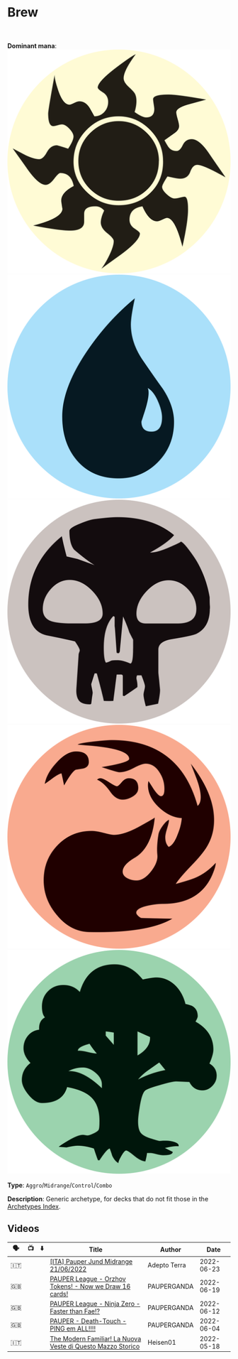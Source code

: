 <!-- This page is automatically generated by Myr: do not update it manually. -->
<!-- Changes directly applied here will be lost. -->
<!-- If you plan to update this page, please update the template at https://github.com/Pauperformance/pauperformance-bot -->
<!-- Templates can be found under pauperformance-bot/resources/templates/ -->
# Brew
<br/>


**Dominant mana**: <img src="../resources/images/mana/W.png" class="dominant-mana-icon"/> <img src="../resources/images/mana/U.png" class="dominant-mana-icon"/> <img src="../resources/images/mana/B.png" class="dominant-mana-icon"/> <img src="../resources/images/mana/R.png" class="dominant-mana-icon"/> <img src="../resources/images/mana/G.png" class="dominant-mana-icon"/>

**Type**: `Aggro`/`Midrange`/`Control`/`Combo`

**Description**: 
Generic archetype, for decks that do not fit those in the [Archetypes Index](../../pages/archetypes_index.html).










## **Videos**

| 🗣️ | 📺 | ⬇️ | Title | Author | Date |
| -- | -- | -- | ---- | ------ | ---- |
| 🇮🇹 | <i class="fa-brands fa-youtube"></i> |  | <a href="https://www.youtube.com/watch?v=hbtr6Cgc9aw" target="_blank">[ITA] Pauper Jund Midrange 21/06/2022</a> | Adepto Terra | 2022-06-23   |
| 🇬🇧 | <i class="fa-brands fa-youtube"></i> |  | <a href="https://www.youtube.com/watch?v=V5oAu4HmPR0" target="_blank">PAUPER League - Orzhov Tokens! - Now we Draw 16 cards!</a> | PAUPERGANDA | 2022-06-19   |
| 🇬🇧 | <i class="fa-brands fa-youtube"></i> |  | <a href="https://www.youtube.com/watch?v=IUdql-h-A78" target="_blank">PAUPER League - Ninja Zero - Faster than Fae!?</a> | PAUPERGANDA | 2022-06-12   |
| 🇬🇧 | <i class="fa-brands fa-youtube"></i> |  | <a href="https://www.youtube.com/watch?v=7-4CYBFrS3c" target="_blank">PAUPER - Death-Touch - PING em ALL!!!!</a> | PAUPERGANDA | 2022-06-04   |
| 🇮🇹 | <i class="fa-brands fa-youtube"></i> |  | <a href="https://www.youtube.com/watch?v=nLoNjyeMqAo" target="_blank">The Modern Familiar! La Nuova Veste di Questo Mazzo Storico</a> | Heisen01 | 2022-05-18   |



